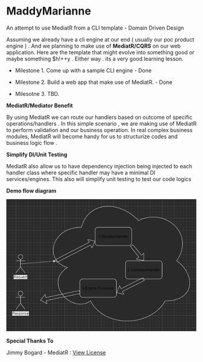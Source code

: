 # MaddyMarianne

An attempt to use MediatR from a CLI template - Domain Driven Design


Assuming we already have a cli engine at our end ( usually our poc product engine ) . And we planning to make use of **MediatR/CQRS** on our web application. Here are the template that might evolve into something good or maybe something $h!++y . Either way . its a very good learning lesson. 


- Milestone 1. 
Come up with a sample CLI engine - Done

 - Milestone 2.
Build a web app that make use of MediatR. - Done

- Milesotne 3.
TBD. 


**MediatR/Mediator Benefit**

By using MediatR we can route our handlers based on outcome of specific operations/handlers . In this simple scenario , we are making use of MediatR to perform validation and our business operation. In real complex business modules, MediatR will become handy for us to structurize codes and business logic flow .

**Simplify DI/Unit Testing**

MediatR also allow us to have dependency injection being injected to each handler class where specific handler may have a minimal DI services/engines. This also will simplify unit testing to test our code logics 

**Demo flow diagram** 


![alt text](
https://github.com/wmadzha/MaddyMarianne/blob/master/Assets/MediatorDiagram.png?raw=true)


**Special Thanks To**

Jimmy Bogard - MediatR : [View License](https://github.com/jbogard/MediatR/blob/master/LICENSE)

